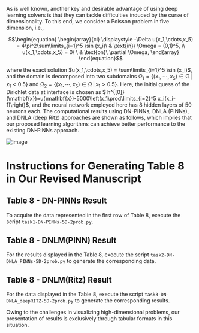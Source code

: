 As is well known, another key and desirable advantage of using deep learning solvers is that they can tackle difficulties induced by the curse of dimensionality. To this end, we consider a Poisson problem in five dimension, i.e.,
```math
\begin{equation}
\begin{array}{cl}
\displaystyle -\Delta u(x_1,\cdots,x_5)  =  4\pi^2\sum\limits_{i=1}^5 \sin (x_i)\ & \text{in}\ \Omega = (0,1)^5, \\
u(x_1,\cdots,x_5) = 0\ \ & \text{on}\ \partial \Omega,
\end{array}
\end{equation}
```
where the exact solution $`u(x_1,\cdots,x_5) = \sum\limits_{i=1}^5 \sin (x_i)`$, and the domain is decomposed into two subdomains $`\Omega_1= \big\{(x_1,\cdots,x_5)\in\Omega \,\big|\, x_1<0.5 \big\}`$ and $`\Omega_2= \big\{(x_1,\cdots,x_5)\in\Omega \,\big|\, x_1>0.5 \big\}`$. Here, the initial guess of the Dirichlet data at interface is chosen as $` h^{[0]}(\mathbf{x})=u(\mathbf{x})-5000\left(x_1\prod\limits_{i=2}^5 x_i(x_i-1)\right)`$, and the neural network employed here has 8 hidden layers of 50 neurons each. The computational results using DN-PINNs, DNLA (PINNs), and DNLA (deep Ritz) approaches are shown as follows, which implies that our proposed learning algorithms can achieve better performance to the existing DN-PINNs approach.

![image](https://github.com/AI4SC-TJU/DDLM/assets/93070782/cefd2a7d-d95e-4de0-acb4-a17ee4c4fcca)

# Instructions for Generating Table 8 in Our Revised Manuscript
## Table 8 - DN-PINNs Result
To acquire the data represented in the first row of Table 8, execute the script `task1-DN-PINNs-5D-2prob.py`.

## Table 8 - DNLM(PINN) Result
For the results displayed in the Table 8, execute the script `task2-DN-DNLA_PINNs-5D-2prob.py` to generate the corresponding data.

## Table 8 - DNLM(Ritz) Result
For the data displayed in the Table 8, execute the script `task3-DN-DNLA_deepRITZ-5D-2prob.py` to generate the corresponding results.

Owing to the challenges in visualizing high-dimensional problems, our presentation of results is exclusively through tabular formats in this situation.

